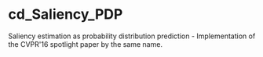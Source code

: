# cd_Saliency_PDP
Saliency estimation as probability distribution prediction - Implementation of the CVPR'16 spotlight paper by the same name.
